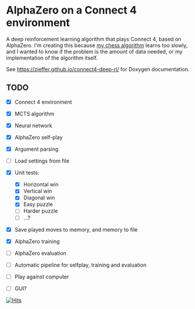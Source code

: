 # AlphaZero on a Connect 4 environment

A deep reinforcement learning algorithm that plays Connect 4, based on AlphaZero. I'm creating this because [my chess algorithm](https://github.com/zjeffer/chess-deep-rl-cpp) learns too slowly, and I wanted to know if the problem is the amount of data needed, or my implementation of the algorithm itself.

See https://zjeffer.github.io/connect4-deep-rl/ for Doxygen documentation.

## TODO

* [X] Connect 4 environment
* [X] MCTS algorithm
* [X] Neural network
* [X] AlphaZero self-play
* [X] Argument parsing
* [ ] Load settings from file
* [X] Unit tests:
  * [X] Horizontal win
  * [X] Vertical win
  * [X] Diagonal win
  * [X] Easy puzzle
  * [ ] Harder puzzle
  * [ ] ...?
* [X] Save played moves to memory, and memory to file
* [X] AlphaZero training
* [ ] AlphaZero evaluation
* [ ] Automatic pipeline for selfplay, training and evaluation
* [ ] Play against computer
* [ ] GUI?


[![Hits](https://hits.seeyoufarm.com/api/count/incr/badge.svg?url=https%3A%2F%2Fgithub.com%2Fzjeffer%2Fconnect4-deep-rl&count_bg=%235E81AC&title_bg=%23555555&icon=&icon_color=%235E81AC&title=hits&edge_flat=false)](https://hits.seeyoufarm.com)
